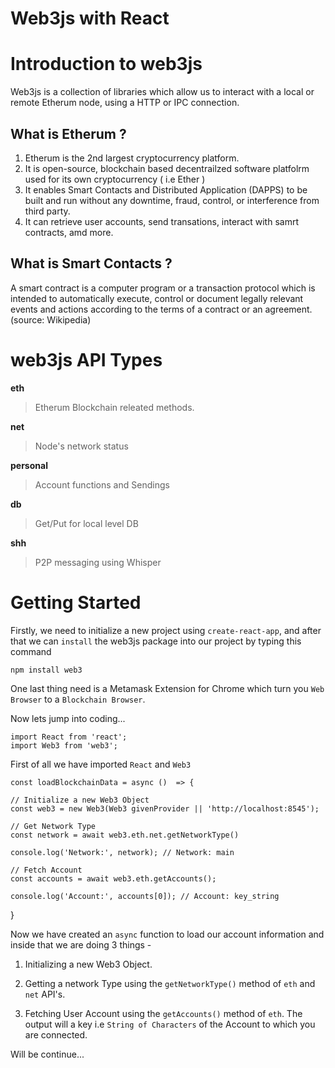 # Web3js with React

# Introduction to web3js

Web3js is a collection of libraries which allow us to interact with a local or remote Etherum node, using a HTTP or IPC connection.

## What is Etherum ?

1. Etherum is the 2nd largest cryptocurrency platform.
2. It is open-source, blockchain based decentrailzed software platfolrm used for its own cryptocurrency ( i.e Ether )
3. It enables Smart Contacts and Distributed Application (DAPPS) to be built and run without any downtime, fraud, control, or interference from third party.
4. It can retrieve user accounts, send transations, interact with samrt contracts, amd more.

## What is Smart Contacts ?

A smart contract is a computer program or a transaction protocol which is intended to automatically execute, control or document legally relevant events and actions according to the terms of a contract or an agreement. (source: Wikipedia)

# web3js API Types

**eth**
> Etherum Blockchain releated methods.

**net**
> Node's network status

**personal**
> Account functions and Sendings

**db** 
> Get/Put for local level DB

**shh**
> P2P messaging using Whisper

# Getting Started

Firstly, we need to initialize a new project using `create-react-app`, and after that we can `install` the web3js package into our project by typing this command 
```
npm install web3
```
One last thing need is a Metamask Extension for Chrome which turn you `Web Browser` to a `Blockchain Browser`.

Now lets jump into coding...

```
import React from 'react';
import Web3 from 'web3';
```
First of all we have imported `React` and `Web3`

```
const loadBlockchainData = async ()  => {

// Initialize a new Web3 Object
const web3 = new Web3(Web3 givenProvider || 'http://localhost:8545');

// Get Network Type
const network = await web3.eth.net.getNetworkType()

console.log('Network:', network); // Network: main

// Fetch Account
const accounts = await web3.eth.getAccounts();

console.log('Account:', accounts[0]); // Account: key_string
```
}

Now we have created an `async` function to load our account information and inside that we are doing 3 things - 

1. Initializing a new Web3 Object.

2. Getting a network Type using the `getNetworkType()` method of `eth` and `net` API's.

3. Fetching User Account using the `getAccounts()` method of `eth`. The output will a key i.e `String of Characters` of the Account to which you are connected.

Will be continue...






